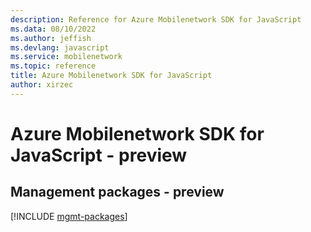 ```yaml
---
description: Reference for Azure Mobilenetwork SDK for JavaScript
ms.data: 08/10/2022
ms.author: jeffish
ms.devlang: javascript
ms.service: mobilenetwork
ms.topic: reference
title: Azure Mobilenetwork SDK for JavaScript
author: xirzec
---
```

# Azure Mobilenetwork SDK for JavaScript - preview

## Management packages - preview
[!INCLUDE [mgmt-packages](mobilenetwork-mgmt-index.md)]